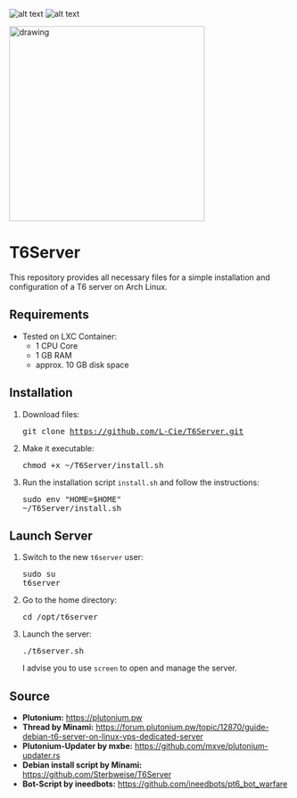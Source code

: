
![alt text](https://img.shields.io/badge/Arch_Linux-blue?logo=Archlinux)
![alt text](https://img.shields.io/badge/Plutonium-T6-orange)

<img src="https://imgur.com/bBrx8Hf.png" alt="drawing" width="350"/>

# T6Server
This repository provides all necessary files for a simple installation and configuration of a T6 server on Arch Linux.

## Requirements
- Tested on LXC Container:
   - 1 CPU Core
   - 1 GB RAM
   - approx. 10 GB disk space

## Installation
1. Download files: <pre>git clone https://github.com/L-Cie/T6Server.git</pre>
2. Make it executable:  <pre>chmod +x ~/T6Server/install.sh</pre>
3. Run the installation script `install.sh` and follow the instructions: <pre>sudo env "HOME=$HOME" ~/T6Server/install.sh</pre>

## Launch Server
1. Switch to the new `t6server` user: <pre>sudo su t6server</pre>
2. Go to the home directory: <pre>cd /opt/t6server</pre>
3. Launch the server: <pre>./t6server.sh</pre>
I advise you to use `screen` to open and manage the server.


## Source
- **Plutonium:** https://plutonium.pw
- **Thread by Minami:** https://forum.plutonium.pw/topic/12870/guide-debian-t6-server-on-linux-vps-dedicated-server
- **Plutonium-Updater by mxbe:** https://github.com/mxve/plutonium-updater.rs
- **Debian install script by Minami:** https://github.com/Sterbweise/T6Server
- **Bot-Script by ineedbots:** https://github.com/ineedbots/pt6_bot_warfare
